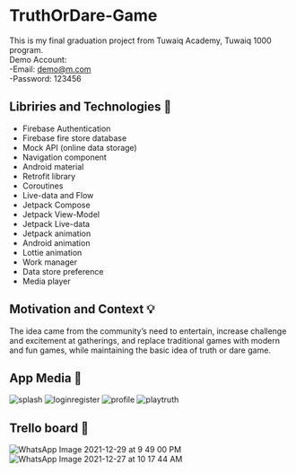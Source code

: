 # TruthOrDare-Game
This is my final graduation project from Tuwaiq Academy, Tuwaiq 1000 program.<br/>
Demo Account: <br/>
-Email: demo@m.com <br/>
-Password: 123456 <br/>


Libriries and Technologies :scroll:
--
- Firebase Authentication				
- Firebase fire store database
- Mock API (online data storage)
- Navigation component				
- Android material
- Retrofit library					
- Coroutines 
- Live-data and Flow					
- Jetpack Compose
- Jetpack View-Model					
- Jetpack Live-data
- Jetpack animation					
- Android animation
- Lottie animation					
- Work manager
- Data store preference	
- Media player



Motivation and Context :bulb:
--
The idea came from the community’s need to entertain, increase challenge and excitement at gatherings, and replace traditional games with modern and fun games, while maintaining the basic idea of truth or dare game. 


App Media :iphone:
--
![splash](https://user-images.githubusercontent.com/91476972/150679194-6519b309-2a3d-4e3c-a1f8-dbe70f53378c.gif)
![loginregister](https://user-images.githubusercontent.com/91476972/150679214-8794e71d-c146-415b-98f2-46c386f62aff.gif)
![profile](https://user-images.githubusercontent.com/91476972/150679228-174f1ec0-8fa1-4e12-87a4-87c8606ea33f.gif)
![playtruth](https://user-images.githubusercontent.com/91476972/150679238-0fbcd904-3abd-449c-a470-15ea502811e9.gif)


Trello board :pencil:
--
![WhatsApp Image 2021-12-29 at 9 49 00 PM](https://user-images.githubusercontent.com/91476972/150679131-fb481c58-8799-46cb-b839-3e2bedf728e5.jpeg)
![WhatsApp Image 2021-12-27 at 10 17 44 AM](https://user-images.githubusercontent.com/91476972/150679132-3e304945-c2f7-4d98-85b1-e8d47671e648.jpeg)



